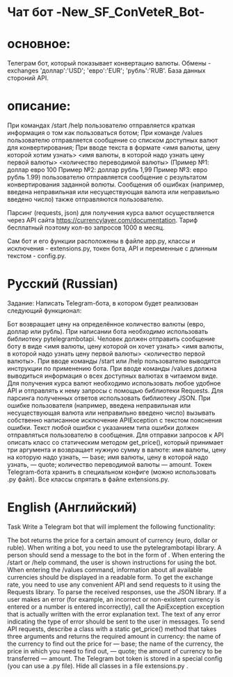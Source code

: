 # Чат бот -New_SF_ConVeteR_Bot- 
# основное:
Телеграм бот, который показывает конвертацию валюты. Обмены - exchanges 'доллар':'USD'; 'евро':'EUR'; 'рубль':'RUB'. База данных стороний API.  

# описание:
При командах /start /help пользователю отправляется краткая информация о том как пользоваться ботом;
При команде /values пользователю отправляется сообщение со списком доступных валют для конвертирования;
При вводе текста в формате <имя валюты, цену которой хотим узнать> <имя валюты, в которой надо узнать цену первой валюты> <количество переводимой валюты> (Пример №1: доллар евро 100 Пример №2: доллар рубль 1,99 Пример №3: евро рубль 1.99) пользователю отправляется сообщение с результатом конвертирования заданной волюты.
Сообщения об ошибках (например, введена неправильная или несуществующая валюта или неправильно введено число) также отправляются пользователю.

Парсинг (requests, json) для получения курса валют осуществляется через API сайта https://currencylayer.com/documentation. Тариф бесплатный поэтому кол-во запросов 1000 в месяц.

Сам бот и его функции расположены в файле app.py, классы и исключения - extensions.py, токен бота, API и переменные с длинным текстом - config.py.

# Русский (Russian)
Задание: Написать Telegram-бота, в котором будет реализован следующий функционал:

Бот возвращает цену на определённое количество валюты (евро, доллар или рубль).
При написании бота необходимо использовать библиотеку pytelegrambotapi.
Человек должен отправить сообщение боту в виде <имя валюты, цену которой он хочет узнать> <имя валюты, в которой надо узнать цену первой валюты> <количество первой валюты>.
При вводе команды /start или /help пользователю выводятся инструкции по применению бота.
При вводе команды /values должна выводиться информация о всех доступных валютах в читаемом виде.
Для получения курса валют необходимо использовать любое удобное API и отправлять к нему запросы с помощью библиотеки Requests.
Для парсинга полученных ответов использовать библиотеку JSON.
При ошибке пользователя (например, введена неправильная или несуществующая валюта или неправильно введено число) вызывать собственно написанное исключение APIException с текстом пояснения ошибки.
Текст любой ошибки с указанием типа ошибки должен отправляться пользователю в сообщения.
Для отправки запросов к API описать класс со статическим методом get_price(), который принимает три аргумента и возвращает нужную сумму в валюте:
имя валюты, цену на которую надо узнать, — base;
имя валюты, цену в которой надо узнать, — quote;
количество переводимой валюты — amount.
Токен Telegram-бота хранить в специальном конфиге (можно использовать .py файл).
Все классы спрятать в файле extensions.py.

# English (Английский)
Task Write a Telegram bot that will implement the following functionality:

The bot returns the price for a certain amount of currency (euro, dollar or ruble).
When writing a bot, you need to use the pytelegrambotapi library.
A person should send a message to the bot in the form of .
When entering the /start or /help command, the user is shown instructions for using the bot.
When entering the /values command, information about all available currencies should be displayed in a readable form.
To get the exchange rate, you need to use any convenient API and send requests to it using the Requests library.
To parse the received responses, use the JSON library.
If a user makes an error (for example, an incorrect or non-existent currency is entered or a number is entered incorrectly), call the ApiException exception that is actually written with the error explanation text.
The text of any error indicating the type of error should be sent to the user in messages.
To send API requests, describe a class with a static get_price() method that takes three arguments and returns the required amount in currency:
the name of the currency to find out the price for — base;
the name of the currency, the price in which you need to find out, — quote;
the amount of currency to be transferred — amount.
The Telegram bot token is stored in a special config (you can use a .py file).
Hide all classes in a file extensions.py .

